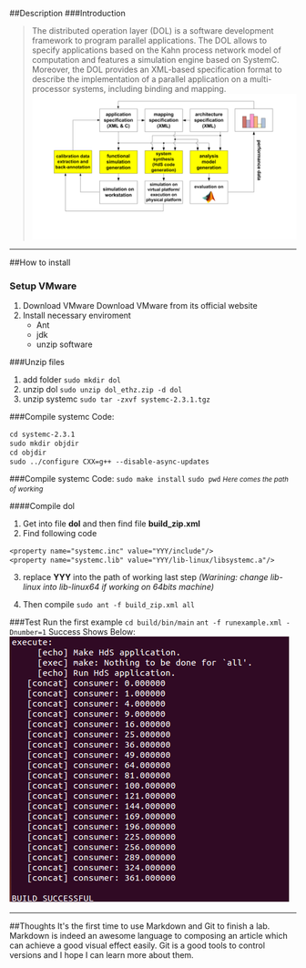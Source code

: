 ##Description
###Introduction
> The distributed operation layer (DOL) is a software development framework to program parallel applications. The DOL allows to specify applications based on the Kahn process network model of computation and features a simulation engine based on SystemC. Moreover, the DOL provides an XML-based specification format to describe the implementation of a parallel application on a multi-processor systems, including binding and mapping.
![DOL](https://raw.githubusercontent.com/ZacharyM3/MarkdownPhotos/master/DOL.png)	

***

##How to install
### Setup VMware
1. Download VMware
Download VMware from its official website
2. Install necessary enviroment
	* Ant
	* jdk
	* unzip software


###Unzip files
1. add folder
`sudo mkdir dol` 
2. unzip dol
`sudo unzip dol_ethz.zip -d dol`
3. unzip systemc
`sudo tar -zxvf systemc-2.3.1.tgz`

###Compile systemc
Code:
```
cd systemc-2.3.1
sudo mkdir objdir
cd objdir
sudo ../configure CXX=g++ --disable-async-updates
```

###Compile systemc
Code:
`sudo make install`
`sudo pwd`
*<small>Here comes the path of working</small>*

####Compile dol
1. Get into file **dol** and then find file **build_zip.xml**
2. Find following code
```
<property name="systemc.inc" value="YYY/include"/>
<property name="systemc.lib" value="YYY/lib-linux/libsystemc.a"/>
```
3. replace **YYY** into the path of working last step
*(Warining: change lib-linux into lib-linux64 if working on 64bits machine)*

4. Then compile
`sudo ant -f build_zip.xml all`

###Test
Run the first example 
`cd build/bin/main`
`ant -f runexample.xml -Dnumber=1`
Success Shows Below:
![successbuild](https://raw.githubusercontent.com/ZacharyM3/MarkdownPhotos/master/Build_success.png)

***

##Thoughts
It's the first time to use Markdown and Git to finish a lab.
Markdown is indeed an awesome language to composing an article which can achieve a good visual effect easily.
Git is a good tools to control versions and I hope I can learn more about them.
